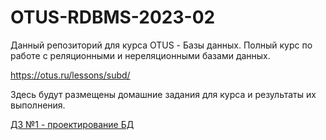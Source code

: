 # OTUS-RDBMS-2023-02
Данный репозиторий для курса OTUS - Базы данных.
Полный курс по работе с реляционными и нереляционными базами данных.

https://otus.ru/lessons/subd/

Здесь будут размещены домашние задания для курса и результаты их выполнения.

[ДЗ №1 - проектирование БД](https://github.com/fermunt/OTUS-RDBMS-2023-02/blob/main/homework_1.md)
